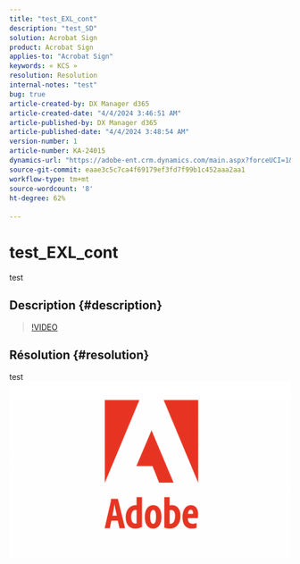 ```yaml
---
title: "test_EXL_cont"
description: "test_SD"
solution: Acrobat Sign
product: Acrobat Sign
applies-to: "Acrobat Sign"
keywords: « KCS »
resolution: Resolution
internal-notes: "test"
bug: true
article-created-by: DX Manager d365
article-created-date: "4/4/2024 3:46:51 AM"
article-published-by: DX Manager d365
article-published-date: "4/4/2024 3:48:54 AM"
version-number: 1
article-number: KA-24015
dynamics-url: "https://adobe-ent.crm.dynamics.com/main.aspx?forceUCI=1&pagetype=entityrecord&etn=knowledgearticle&id=671305f7-35f2-ee11-904c-6045bd006c82"
source-git-commit: eaae3c5c7ca4f69179ef3fd7f99b1c452aaa2aa1
workflow-type: tm+mt
source-wordcount: '8'
ht-degree: 62%

---
```


# test_EXL_cont


test

## Description {#description}



>[!VIDEO](https://video.tv.adobe.com/v/18696?quality=9&amp;learn=on)




## Résolution {#resolution}


test![](assets/b931d32a-36f2-ee11-904c-6045bd006c82.png)
